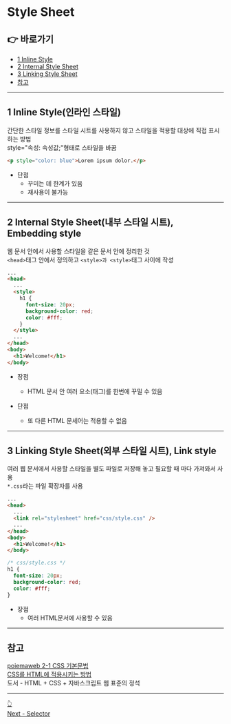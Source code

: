 # Style Sheet

## 👉 바로가기

- [1 Inline Style](#1-inline-style인라인-스타일)
- [2 Internal Style Sheet](#2-internal-style-sheet내부-스타일-시트-embedding-style)
- [3 Linking Style Sheet](#3-linking-style-sheet외부-스타일-시트-link-style)
- [참고](#참고)

---

## 1 Inline Style(인라인 스타일)

간단한 스타일 정보를 스타일 시트를 사용하지 않고 스타일을 적용할 대상에 직접 표시하는 방법  
style="속성: 속성값;"형태로 스타일을 바꿈

```html
<p style="color: blue">Lorem ipsum dolor.</p>
```

- 단점
  - 꾸미는 데 한계가 있음
  - 재사용이 불가능

---

## 2 Internal Style Sheet(내부 스타일 시트), Embedding style

웹 문서 안에서 사용할 스타일을 같은 문서 안에 정리한 것  
`<head>`태그 안에서 정의하고 `<style>과 <style>`태그 사이에 작성

```html
...
<head>
  ...
  <style>
    h1 {
      font-size: 20px;
      background-color: red;
      color: #fff;
    }
  </style>
  ...
</head>
<body>
  <h1>Welcome!</h1>
</body>
```

- 장점

  - HTML 문서 안 여러 요소(태그)를 한번에 꾸밀 수 있음

- 단점
  - 또 다른 HTML 문세어는 적용할 수 없음

---

## 3 Linking Style Sheet(외부 스타일 시트), Link style

여러 웹 문서에서 사용할 스타일을 별도 파일로 저장해 놓고 필요할 때 마다 가져와서 사용  
`*.css`라는 파일 확장자를 사용

```html
...
<head>
  ...
  <link rel="stylesheet" href="css/style.css" />
  ...
</head>
<body>
  <h1>Welcome!</h1>
</body>
```

```css
/* css/style.css */
h1 {
  font-size: 20px;
  background-color: red;
  color: #fff;
}
```

- 장점
  - 여러 HTML문서에 사용할 수 있음

---

## 참고

[poiemaweb 2-1 CSS 기본문법](https://poiemaweb.com/css3-syntax)  
[CSS를 HTML에 적용시키는 방법](https://www.codingfactory.net/10529)  
도서 - HTML + CSS + 자바스크립트 웹 표준의 정석

---

[👆](#style-sheet)  
[Next - Selector](/CSS/Selector.md)
